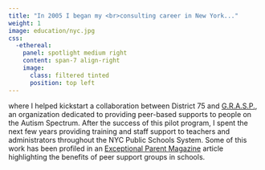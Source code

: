 ```yaml
---
title: "In 2005 I began my <br>consulting career in New York..."
weight: 1
image: education/nyc.jpg
css:
  -ethereal:
    panel: spotlight medium right
    content: span-7 align-right
    image:
      class: filtered tinted
      position: top left
---
```

where I helped kickstart a collaboration between District 75 and [G.R.A.S.P.](http://www.grasp.org), an organization dedicated to providing peer-based supports to people on the Autism Spectrum. After the success of this pilot program, I spent the next few years providing training and staff support to teachers and administrators throughout the NYC Public Schools System. Some of this work has been profiled in an [Exceptional Parent Magazine](http://reader.mediawiremobile.com/epmagazine/issues/203090/viewer?page=21) article highlighting the benefits of peer support groups in schools.
